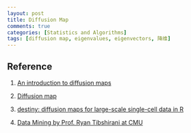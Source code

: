 ```yaml
---
layout: post
title: Diffusion Map
comments: true
categories: [Statistics and Algorithms]
tags: [diffusion map, eigenvalues, eigenvectors, 降维]
---
```




## Reference

1. [An introduction to diffusion maps](https://www.google.com/url?sa=t&rct=j&q=&esrc=s&source=web&cd=1&cad=rja&uact=8&ved=0ahUKEwiS3veZ65DPAhUJG5QKHRC8AeAQFgghMAA&url=https%3A%2F%2Finside.mines.edu%2F~whereman%2Ftalks%2FdelaPorte-Herbst-Hereman-vanderWalt-DiffusionMaps-PRASA2008.pdf&usg=AFQjCNFkxpKNRhoV9b0fggHGPoeP9D6dXA&sig2=wi97sq_Fj42r9jjeMDNr8A&bvm=bv.133053837,d.dGo)

2. [Diffusion map](http://www.wikiwand.com/en/Diffusion_map)

3. [destiny: diffusion maps for large-scale single-cell data in R](http://www-ncbi-nlm-nih-gov.ejproxy.a-star.edu.sg/pubmed/?term=destiny%3A+diffusion+maps+for+large-scale+single-cell+data+in+R)

4. [Data Mining by Prof. Ryan Tibshirani at CMU](http://www.stat.cmu.edu/~cshalizi/350/)